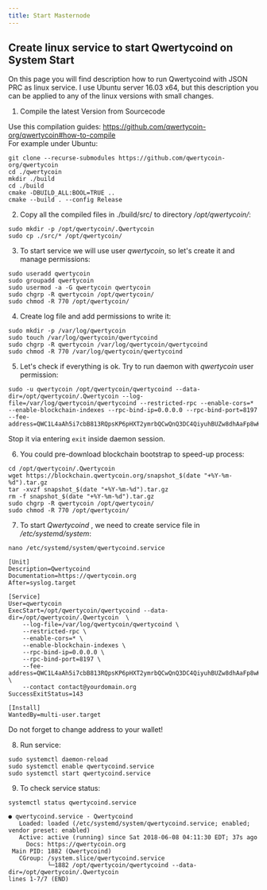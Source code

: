 ```yaml
---
title: Start Masternode
---
```


## Create linux service to start Qwertycoind on System Start

On this page you will find description how to run Qwertycoind with JSON PRC as linux service. I use Ubuntu server 16.03 x64, but this description you can be applied to any of the linux versions with small changes.

1. Compile the latest Version from Sourcecode

Use this compilation guides: https://github.com/qwertycoin-org/qwertycoin#how-to-compile  
For example under Ubuntu:

```
git clone --recurse-submodules https://github.com/qwertycoin-org/qwertycoin
cd ./qwertycoin
mkdir ./build
cd ./build
cmake -DBUILD_ALL:BOOL=TRUE ..
cmake --build . --config Release
```

2. Copy all the compiled files in ./build/src/ to directory _/opt/qwertycoin/_:

```
sudo mkdir -p /opt/qwertycoin/.Qwertycoin
sudo cp ./src/* /opt/qwertycoin/
```

3. To start service we will use user _qwertycoin_, so let's create it and manage permissions:

```
sudo useradd qwertycoin
sudo groupadd qwertycoin
sudo usermod -a -G qwertycoin qwertycoin
sudo chgrp -R qwertycoin /opt/qwertycoin/
sudo chmod -R 770 /opt/qwertycoin/
```

4. Create log file and add permissions to write it:

```
sudo mkdir -p /var/log/qwertycoin
sudo touch /var/log/qwertycoin/qwertycoind
sudo chgrp -R qwertycoin /var/log/qwertycoin/qwertycoind
sudo chmod -R 770 /var/log/qwertycoin/qwertycoind
```

5. Let's check if everything is ok. Try to run daemon with _qwertycoin_ user permission:

```
sudo -u qwertycoin /opt/qwertycoin/qwertycoind --data-dir=/opt/qwertycoin/.Qwertycoin --log-file=/var/log/qwertycoin/qwertycoind --restricted-rpc --enable-cors=*  --enable-blockchain-indexes --rpc-bind-ip=0.0.0.0 --rpc-bind-port=8197 --fee-address=QWC1L4aAh5i7cbB813RQpsKP6pHXT2ymrbQCwQnQ3DC4QiyuhBUZw8dhAaFp8wH1Do6J9Lmim6ePv1SYFYs97yNV2xvSbTGc7s
```

Stop it via entering `exit` inside daemon session.

6. You could pre-download blockchain bootstrap to speed-up process:

```
cd /opt/qwertycoin/.Qwertycoin
wget https://blockchain.qwertycoin.org/snapshot_$(date "+%Y-%m-%d").tar.gz
tar -xvzf snapshot_$(date "+%Y-%m-%d").tar.gz
rm -f snapshot_$(date "+%Y-%m-%d").tar.gz
sudo chgrp -R qwertycoin /opt/qwertycoin/
sudo chmod -R 770 /opt/qwertycoin/
```

7. To start _Qwertycoind_ , we need to create service file in _/etc/systemd/system_:

```
nano /etc/systemd/system/qwertycoind.service
```

```
[Unit]
Description=Qwertycoind
Documentation=https://qwertycoin.org
After=syslog.target

[Service]
User=qwertycoin
ExecStart=/opt/qwertycoin/qwertycoind --data-dir=/opt/qwertycoin/.Qwertycoin  \
	--log-file=/var/log/qwertycoin/qwertycoind \
	--restricted-rpc \
	--enable-cors=* \
	--enable-blockchain-indexes \
	--rpc-bind-ip=0.0.0.0 \
	--rpc-bind-port=8197 \
	--fee-address=QWC1L4aAh5i7cbB813RQpsKP6pHXT2ymrbQCwQnQ3DC4QiyuhBUZw8dhAaFp8wH1Do6J9Lmim6ePv1SYFYs97yNV2xvSbTGc7s \
	--contact contact@yourdomain.org
SuccessExitStatus=143

[Install]
WantedBy=multi-user.target
```

Do not forget to change address to your wallet!

8. Run service:

```
sudo systemctl daemon-reload
sudo systemctl enable qwertycoind.service
sudo systemctl start qwertycoind.service
```

9. To check service status:

```
systemctl status qwertycoind.service
```

```
● qwertycoind.service - Qwertycoind
   Loaded: loaded (/etc/systemd/system/qwertycoind.service; enabled; vendor preset: enabled)
   Active: active (running) since Sat 2018-06-08 04:11:30 EDT; 37s ago
     Docs: https://qwertycoin.org
 Main PID: 1882 (Qwertycoind)
   CGroup: /system.slice/qwertycoind.service
           └─1882 /opt/qwertycoin/qwertycoind --data-dir=/opt/qwertycoin/.Qwertycoin
lines 1-7/7 (END)
```
